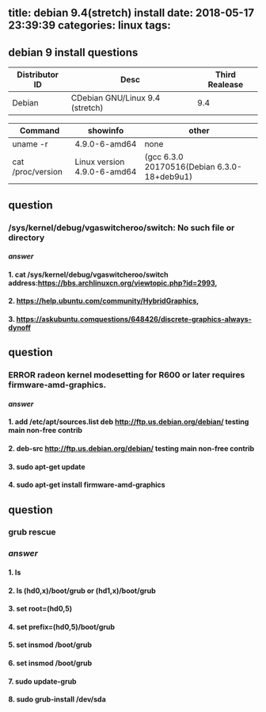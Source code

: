 title: debian 9.4(stretch) install
date: 2018-05-17 23:39:39
categories: linux
tags: 
---
## debian 9 install questions

Distributor ID | Desc | Third Realease
------------ | ------------- | ------------
Debian | CDebian GNU/Linux 9.4 (stretch)  | 9.4

Command | showinfo | other
------------ | ------------- | ------------
uname -r | 4.9.0-6-amd64  | none
cat /proc/version | Linux version 4.9.0-6-amd64  | (gcc 6.3.0 20170516(Debian 6.3.0-18+deb9u1)

## question
### /sys/kernel/debug/vgaswitcheroo/switch: No such file or directory
#### *answer*
#### 1. cat /sys/kernel/debug/vgaswitcheroo/switch address:https://bbs.archlinuxcn.org/viewtopic.php?id=2993,
#### 2. https://help.ubuntu.com/community/HybridGraphics,
#### 3. https://askubuntu.comquestions/648426/discrete-graphics-always-dynoff

## question
### ERROR radeon kernel modesetting for R600 or later requires firmware-amd-graphics.
#### *answer*
#### 1. add /etc/apt/sources.list deb http://ftp.us.debian.org/debian/ testing main non-free contrib 
#### 2. deb-src http://ftp.us.debian.org/debian/ testing main non-free contrib
#### 3. sudo apt-get update
#### 4. sudo apt-get install firmware-amd-graphics
## question
### grub rescue
### *answer*
#### 1. ls
#### 2. ls (hd0,x)/boot/grub or (hd1,x)/boot/grub
#### 3. set root=(hd0,5)
#### 4. set prefix=(hd0,5)/boot/grub
#### 5. set insmod /boot/grub
#### 6. set insmod /boot/grub
#### 7. sudo update-grub
#### 8. sudo grub-install /dev/sda


